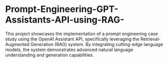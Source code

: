 # Prompt-Engineering-GPT-Assistants-API-using-RAG-
This project showcases the implementation of a prompt engineering case study using the OpenAI Assistant API, specifically leveraging the Retrieval-Augmented Generation (RAG) system. By integrating cutting-edge language models, the system demonstrates advanced natural language understanding and generation capabilities.
